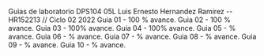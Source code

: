 Guias de laboratorio DPS104 05L
Luis Ernesto Hernandez Ramirez -- HR152213 // Ciclo 02 2022
Guia 01 - 100 % avance.
Guia 02 - 100 % avance.
Guia 03 - 100% avance.
Guia 04 - 100% avance.
Guia 05 - % avance.
Guia 06 - % avance.
Guia 07 - % avance.
Guia 08 - % avance.
Guia 09 - % avance.
Guia 10 - % avance.
